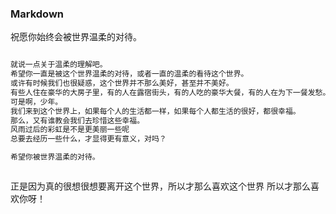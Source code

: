 ### Markdown
祝愿你始终会被世界温柔的对待。
```markdown

就说一点关于温柔的理解吧。
希望你一直是被这个世界温柔的对待，或者一直的温柔的看待这个世界。
或许有时候我们也很疑惑，这个世界并不那么美好，甚至并不美好。
有些人住在豪华的大房子里，有的人在露宿街头，有的人吃的豪华大餐，有的人在为下一餐发愁。有的少年在为爱情忧愁，又的小孩却为了明天而努力的活着。
可是啊，少年。
我们来到这个世界上，如果每个人的生活都一样，如果每个人都生活的很好，都很幸福。
那么，又有谁教会我们去珍惜这些幸福。
风雨过后的彩虹是不是更美丽一些呢
总要去经历一些什么，才显得更有意义，对吗？

希望你被世界温柔的对待。



```
正是因为真的很想很想要离开这个世界，所以才那么喜欢这个世界
所以才那么喜欢你呀！
